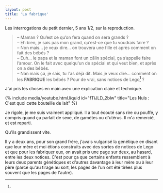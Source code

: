 ```yaml
---
layout: post
title: 'La fabrique'
---
```


Les interrogations du petit dernier, 5 ans 1/2, sur la reproduction.

<!-- more -->

> – Maman ? Qu’est ce qu’on fera quand on sera grands ?  
> – Eh bien, je sais pas mon grand, qu’est-ce que tu voudrais faire ?  
> – Non mais… je veux dire… on trouvera une fille et après comment on fait des
> bébés ?  
> – Euh... le papa et la maman font un câlin spécial, ça s’appelle faire
> l’amour. On le fait avec quelqu'un de spécial et qui veut bien, et après on a
> des bébés.  
> – Nan mais ça, je sais, tu l'as déjà dit. Mais je veux dire… comment on les
> **FABRIQUE** les bébés ? Pour de vrai, sans notices de Lego[^lego] ?

J'ai pris les choses en main avec une explication claire et technique.

{% include media/youtube.html.liquid id="fTiJLD_2blw" title="Les Nuls : C'est quoi cette bouteille de lait" %}

Je rigole, je me suis vraiment appliqué. Il a tout écouté sans rire ou pouffé, y
compris quand ça parlait de sexe, de gamètes ou d'utérus. Il m'a remercié, et
est reparti.

Qu'ils grandissent vite.

[^lego]:

  Il y a deux ans, pour son grand frère, j'avais vulgarisé la génétique en
  disant que leur mère et moi étions construits avec des sortes de notices de
  Lego et que pour les fabriquer eux, on avait pris une page sur deux, au
  hasard, entre les deux notices. C'est pour ça que certains enfants ressemblent
  à leurs deux parents génétiques et d'autres davantage à leur mère ou à leur
  père (parce qu'au tirage au sort, les pages de l'un ont été tirées plus
  souvent que les pages de l'autre).
